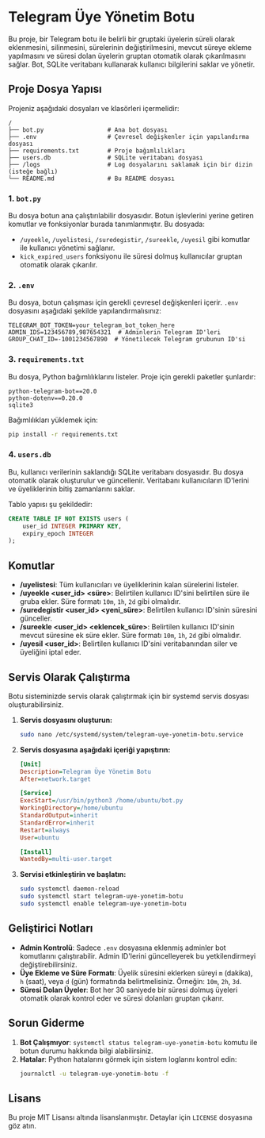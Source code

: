 # Telegram Üye Yönetim Botu

Bu proje, bir Telegram botu ile belirli bir gruptaki üyelerin süreli olarak eklenmesini, silinmesini, sürelerinin değiştirilmesini, mevcut süreye ekleme yapılmasını ve süresi dolan üyelerin gruptan otomatik olarak çıkarılmasını sağlar. Bot, SQLite veritabanı kullanarak kullanıcı bilgilerini saklar ve yönetir.

## Proje Dosya Yapısı

Projeniz aşağıdaki dosyaları ve klasörleri içermelidir:

```
/
├── bot.py                  # Ana bot dosyası
├── .env                    # Çevresel değişkenler için yapılandırma dosyası
├── requirements.txt        # Proje bağımlılıkları
├── users.db                # SQLite veritabanı dosyası
├── /logs                   # Log dosyalarını saklamak için bir dizin (isteğe bağlı)
└── README.md               # Bu README dosyası
```

### 1. `bot.py`
Bu dosya botun ana çalıştırılabilir dosyasıdır. Botun işlevlerini yerine getiren komutlar ve fonksiyonlar burada tanımlanmıştır. Bu dosyada:
- `/uyeekle`, `/uyelistesi`, `/suredegistir`, `/sureekle`, `/uyesil` gibi komutlar ile kullanıcı yönetimi sağlanır.
- `kick_expired_users` fonksiyonu ile süresi dolmuş kullanıcılar gruptan otomatik olarak çıkarılır.

### 2. `.env`
Bu dosya, botun çalışması için gerekli çevresel değişkenleri içerir. `.env` dosyasını aşağıdaki şekilde yapılandırmalısınız:

```env
TELEGRAM_BOT_TOKEN=your_telegram_bot_token_here
ADMIN_IDS=123456789,987654321  # Adminlerin Telegram ID'leri
GROUP_CHAT_ID=-1001234567890  # Yönetilecek Telegram grubunun ID'si
```

### 3. `requirements.txt`
Bu dosya, Python bağımlılıklarını listeler. Proje için gerekli paketler şunlardır:

```
python-telegram-bot==20.0
python-dotenv==0.20.0
sqlite3
```

Bağımlılıkları yüklemek için:

```bash
pip install -r requirements.txt
```

### 4. `users.db`
Bu, kullanıcı verilerinin saklandığı SQLite veritabanı dosyasıdır. Bu dosya otomatik olarak oluşturulur ve güncellenir. Veritabanı kullanıcıların ID'lerini ve üyeliklerinin bitiş zamanlarını saklar.

Tablo yapısı şu şekildedir:

```sql
CREATE TABLE IF NOT EXISTS users (
    user_id INTEGER PRIMARY KEY,
    expiry_epoch INTEGER
);
```

## Komutlar

- **/uyelistesi**: Tüm kullanıcıları ve üyeliklerinin kalan sürelerini listeler.
- **/uyeekle <user_id> <süre>**: Belirtilen kullanıcı ID'sini belirtilen süre ile gruba ekler. Süre formatı `10m`, `1h`, `2d` gibi olmalıdır.
- **/suredegistir <user_id> <yeni_süre>**: Belirtilen kullanıcı ID'sinin süresini günceller.
- **/sureekle <user_id> <eklencek_süre>**: Belirtilen kullanıcı ID'sinin mevcut süresine ek süre ekler. Süre formatı `10m`, `1h`, `2d` gibi olmalıdır.
- **/uyesil <user_id>**: Belirtilen kullanıcı ID'sini veritabanından siler ve üyeliğini iptal eder.

## Servis Olarak Çalıştırma

Botu sisteminizde servis olarak çalıştırmak için bir systemd servis dosyası oluşturabilirsiniz.

1. **Servis dosyasını oluşturun:**

    ```bash
    sudo nano /etc/systemd/system/telegram-uye-yonetim-botu.service
    ```

2. **Servis dosyasına aşağıdaki içeriği yapıştırın:**

    ```ini
    [Unit]
    Description=Telegram Üye Yönetim Botu
    After=network.target

    [Service]
    ExecStart=/usr/bin/python3 /home/ubuntu/bot.py
    WorkingDirectory=/home/ubuntu
    StandardOutput=inherit
    StandardError=inherit
    Restart=always
    User=ubuntu

    [Install]
    WantedBy=multi-user.target
    ```

3. **Servisi etkinleştirin ve başlatın:**

    ```bash
    sudo systemctl daemon-reload
    sudo systemctl start telegram-uye-yonetim-botu
    sudo systemctl enable telegram-uye-yonetim-botu
    ```

## Geliştirici Notları

- **Admin Kontrolü**: Sadece `.env` dosyasına eklenmiş adminler bot komutlarını çalıştırabilir. Admin ID'lerini güncelleyerek bu yetkilendirmeyi değiştirebilirsiniz.
- **Üye Ekleme ve Süre Formatı**: Üyelik süresini eklerken süreyi `m` (dakika), `h` (saat), veya `d` (gün) formatında belirtmelisiniz. Örneğin: `10m`, `2h`, `3d`.
- **Süresi Dolan Üyeler**: Bot her 30 saniyede bir süresi dolmuş üyeleri otomatik olarak kontrol eder ve süresi dolanları gruptan çıkarır.

## Sorun Giderme

1. **Bot Çalışmıyor**: `systemctl status telegram-uye-yonetim-botu` komutu ile botun durumu hakkında bilgi alabilirsiniz.
2. **Hatalar**: Python hatalarını görmek için sistem loglarını kontrol edin:
    ```bash
    journalctl -u telegram-uye-yonetim-botu -f
    ```

## Lisans

Bu proje MIT Lisansı altında lisanslanmıştır. Detaylar için `LICENSE` dosyasına göz atın.
